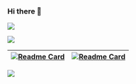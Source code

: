 ### Hi there 👋

![](https://github-readme-stats.vercel.app/api?username=zxp2019&show_icons=true&theme=dark)

![](https://github-readme-stats.vercel.app/api/top-langs/?username=zxp2019&theme=dark&layout=compact)

| [![Readme Card](https://github-readme-stats.vercel.app/api/pin/?username=zxp2019&repo=zxp2019.github.io&show_owner=true&theme=dark)](https://github.com/zxp2019/zxp2019.github.io) | [![Readme Card](https://github-readme-stats.vercel.app/api/pin/?username=zxp2019&repo=luogu-guide&show_owner=true&theme=dark)](https://github.com/zxp2019/luogu-guide) |
| :--------: | :---------: |

[![](https://luogu-card.vercel.app/about?id=180720)](https://www.luogu.com.cn/user/180720)

<!--
**zxp2019/zxp2019** is a ✨ _special_ ✨ repository because its `README.md` (this file) appears on your GitHub profile.

Here are some ideas to get you started:

- 🔭 I’m currently working on ...
- 🌱 I’m currently learning ...
- 👯 I’m looking to collaborate on ...
- 🤔 I’m looking for help with ...
- 💬 Ask me about ...
- 📫 How to reach me: ...
- 😄 Pronouns: ...
- ⚡ Fun fact: ...
-->
